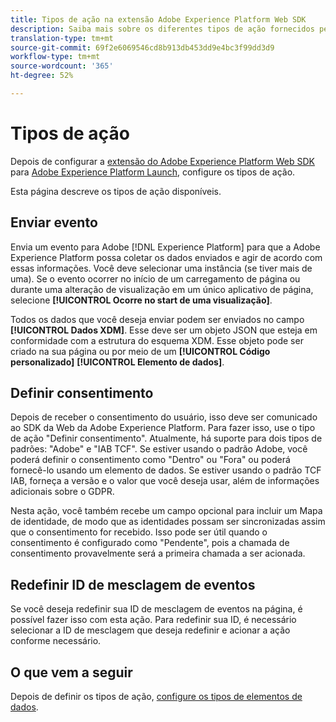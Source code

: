 ```yaml
---
title: Tipos de ação na extensão Adobe Experience Platform Web SDK
description: Saiba mais sobre os diferentes tipos de ação fornecidos pela extensão Adobe Experience Platform Web SDK no Adobe Experience Platform Launch.
translation-type: tm+mt
source-git-commit: 69f2e6069546cd8b913db453dd9e4bc3f99dd3d9
workflow-type: tm+mt
source-wordcount: '365'
ht-degree: 52%

---
```



# Tipos de ação

Depois de configurar a [extensão do Adobe Experience Platform Web SDK](web-sdk-extension.md) para [Adobe Experience Platform Launch](https://experienceleague.adobe.com/docs/launch.html), configure os tipos de ação.

Esta página descreve os tipos de ação disponíveis.

## Enviar evento

Envia um evento para Adobe [!DNL Experience Platform] para que a Adobe Experience Platform possa coletar os dados enviados e agir de acordo com essas informações. Você deve selecionar uma instância (se tiver mais de uma). Se o evento ocorrer no início de um carregamento de página ou durante uma alteração de visualização em um único aplicativo de página, selecione **[!UICONTROL Ocorre no start de uma visualização]**.

Todos os dados que você deseja enviar podem ser enviados no campo **[!UICONTROL Dados XDM]**. Esse deve ser um objeto JSON que esteja em conformidade com a estrutura do esquema XDM. Esse objeto pode ser criado na sua página ou por meio de um **[!UICONTROL Código personalizado]** **[!UICONTROL Elemento de dados]**.

## Definir consentimento

Depois de receber o consentimento do usuário, isso deve ser comunicado ao SDK da Web da Adobe Experience Platform. Para fazer isso, use o tipo de ação &quot;Definir consentimento&quot;. Atualmente, há suporte para dois tipos de padrões: &quot;Adobe&quot; e &quot;IAB TCF&quot;. Se estiver usando o padrão Adobe, você poderá definir o consentimento como &quot;Dentro&quot; ou &quot;Fora&quot; ou poderá fornecê-lo usando um elemento de dados. Se estiver usando o padrão TCF IAB, forneça a versão e o valor que você deseja usar, além de informações adicionais sobre o GDPR.

Nesta ação, você também recebe um campo opcional para incluir um Mapa de identidade, de modo que as identidades possam ser sincronizadas assim que o consentimento for recebido. Isso pode ser útil quando o consentimento é configurado como &quot;Pendente&quot;, pois a chamada de consentimento provavelmente será a primeira chamada a ser acionada.

## Redefinir ID de mesclagem de eventos

Se você deseja redefinir sua ID de mesclagem de eventos na página, é possível fazer isso com esta ação. Para redefinir sua ID, é necessário selecionar a ID de mesclagem que deseja redefinir e acionar a ação conforme necessário.

## O que vem a seguir

Depois de definir os tipos de ação, [configure os tipos de elementos de dados](data-element-types.md).